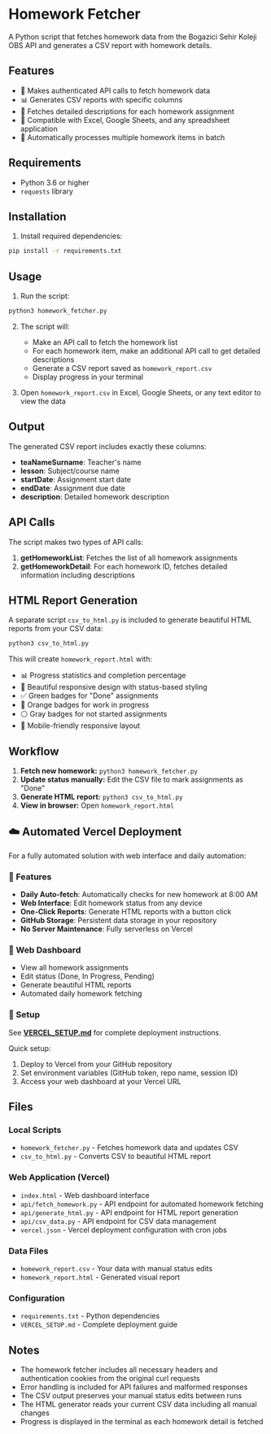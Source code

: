# Homework Fetcher

A Python script that fetches homework data from the Bogazici Sehir Koleji OBS API and generates a CSV report with homework details.

## Features

- 🚀 Makes authenticated API calls to fetch homework data
- 📊 Generates CSV reports with specific columns
- 📝 Fetches detailed descriptions for each homework assignment
- 💾 Compatible with Excel, Google Sheets, and any spreadsheet application
- 🔄 Automatically processes multiple homework items in batch

## Requirements

- Python 3.6 or higher
- `requests` library

## Installation

1. Install required dependencies:
```bash
pip install -r requirements.txt
```

## Usage

1. Run the script:
```bash
python3 homework_fetcher.py
```

2. The script will:
   - Make an API call to fetch the homework list
   - For each homework item, make an additional API call to get detailed descriptions
   - Generate a CSV report saved as `homework_report.csv`
   - Display progress in your terminal

3. Open `homework_report.csv` in Excel, Google Sheets, or any text editor to view the data

## Output

The generated CSV report includes exactly these columns:
- **teaNameSurname**: Teacher's name
- **lesson**: Subject/course name  
- **startDate**: Assignment start date
- **endDate**: Assignment due date
- **description**: Detailed homework description

## API Calls

The script makes two types of API calls:
1. **getHomeworkList**: Fetches the list of all homework assignments
2. **getHomeworkDetail**: For each homework ID, fetches detailed information including descriptions

## HTML Report Generation

A separate script `csv_to_html.py` is included to generate beautiful HTML reports from your CSV data:

```bash
python3 csv_to_html.py
```

This will create `homework_report.html` with:
- 📊 Progress statistics and completion percentage
- 🎨 Beautiful responsive design with status-based styling
- ✅ Green badges for "Done" assignments
- 🔶 Orange badges for work in progress  
- ⚪ Gray badges for not started assignments
- 📱 Mobile-friendly responsive layout

## Workflow

1. **Fetch new homework:** `python3 homework_fetcher.py`
2. **Update status manually:** Edit the CSV file to mark assignments as "Done"  
3. **Generate HTML report:** `python3 csv_to_html.py`
4. **View in browser:** Open `homework_report.html`

## ☁️ Automated Vercel Deployment

For a fully automated solution with web interface and daily automation:

### 🚀 Features
- **Daily Auto-fetch**: Automatically checks for new homework at 8:00 AM
- **Web Interface**: Edit homework status from any device
- **One-Click Reports**: Generate HTML reports with a button click
- **GitHub Storage**: Persistent data storage in your repository
- **No Server Maintenance**: Fully serverless on Vercel

### 📱 Web Dashboard
- View all homework assignments
- Edit status (Done, In Progress, Pending)
- Generate beautiful HTML reports
- Automated daily homework fetching

### 🔧 Setup
See **[VERCEL_SETUP.md](VERCEL_SETUP.md)** for complete deployment instructions.

Quick setup:
1. Deploy to Vercel from your GitHub repository
2. Set environment variables (GitHub token, repo name, session ID)
3. Access your web dashboard at your Vercel URL

## Files

### Local Scripts
- `homework_fetcher.py` - Fetches homework data and updates CSV
- `csv_to_html.py` - Converts CSV to beautiful HTML report

### Web Application (Vercel)
- `index.html` - Web dashboard interface
- `api/fetch_homework.py` - API endpoint for automated homework fetching
- `api/generate_html.py` - API endpoint for HTML report generation
- `api/csv_data.py` - API endpoint for CSV data management
- `vercel.json` - Vercel deployment configuration with cron jobs

### Data Files
- `homework_report.csv` - Your data with manual status edits
- `homework_report.html` - Generated visual report

### Configuration
- `requirements.txt` - Python dependencies
- `VERCEL_SETUP.md` - Complete deployment guide

## Notes

- The homework fetcher includes all necessary headers and authentication cookies from the original curl requests
- Error handling is included for API failures and malformed responses
- The CSV output preserves your manual status edits between runs
- The HTML generator reads your current CSV data including all manual changes
- Progress is displayed in the terminal as each homework detail is fetched
